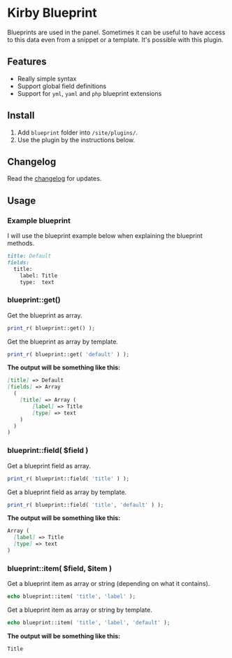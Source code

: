 # Kirby Blueprint

Blueprints are used in the panel. Sometimes it can be useful to have access to this data even from a snippet or a template. It's possible with this plugin.

## Features

- Really simple syntax
- Support global field definitions
- Support for `yml`, `yaml` and `php` blueprint extensions

## Install

1. Add `blueprint` folder into `/site/plugins/`.
1. Use the plugin by the instructions below.

## Changelog

Read the [changelog](https://github.com/jenstornell/kirby-blueprint/blob/master/CHANGELOG.md) for updates.

## Usage

### Example blueprint

I will use the blueprint example below when explaining the blueprint methods.

```md
title: Default
fields:
  title:
    label: Title
    type:  text
```

### blueprint::get()

Get the blueprint as array.

```php
print_r( blueprint::get() );
```

Get the blueprint as array by template.

```php
print_r( blueprint::get( 'default' ) );
```


**The output will be something like this:**

```md
[title] => Default
[fields] => Array
  (
    [title] => Array (
        [label] => Title
        [type] => text
    )
  )
)
```

### blueprint::field( $field )

Get a blueprint field as array.

```php
print_r( blueprint::field( 'title' ) );
```

Get a blueprint field as array by template.

```php
print_r( blueprint::field( 'title', 'default' ) );
```

**The output will be something like this:**

```md
Array (
  [label] => Title
  [type] => text
)
```

### blueprint::item( $field, $item )

Get a blueprint item as array or string (depending on what it contains).

```php
echo blueprint::item( 'title', 'label' );
```

Get a blueprint item as array or string by template.

```php
echo blueprint::item( 'title', 'label', 'default' );
```

**The output will be something like this:**

```md
Title
```